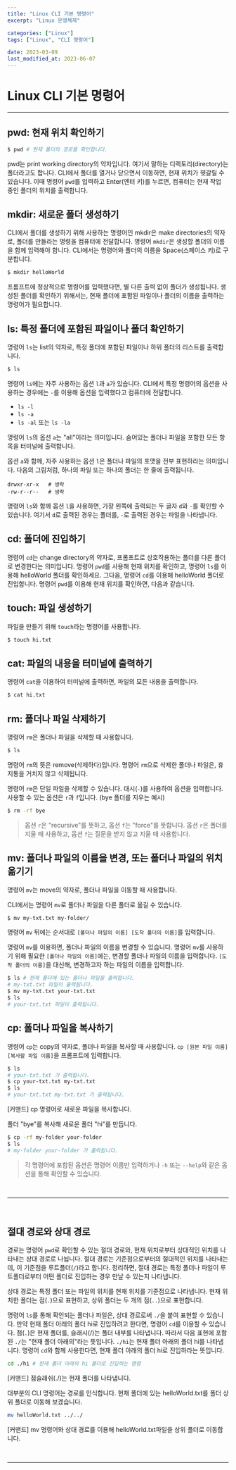 ```yaml
---
title: "Linux CLI 기본 명령어"
excerpt: "Linux 운영체제"

categories: ["Linux"]
tags: ["Linux", "CLI 명령어"]

date: 2023-03-09
last_modified_at: 2023-06-07
---
```


# Linux CLI 기본 명령어

---

## pwd: 현재 위치 확인하기

```bash
$ pwd # 현재 폴더의 경로를 확인합니다.
```

 pwd는 print working directory의 약자입니다. 여기서 말하는 디렉토리(directory)는 폴더라고도 합니다. CLI에서 폴더를 열거나 닫으면서 이동하면, 현재 위치가 헷갈릴 수 있습니다. 이때 명령어 `pwd`를 입력하고 Enter(엔터 키)를 누르면, 컴퓨터는 현재 작업 중인 폴더의 위치를 출력합니다.

## mkdir: 새로운 폴더 생성하기

 CLI에서 폴더를 생성하기 위해 사용하는 명령어인 mkdir은 make directories의 약자로, 폴더를 만들라는 명령을 컴퓨터에 전달합니다. 명령어 `mkdir`은 생성할 폴더의 이름을 함께 입력해야 합니다. CLI에서는 명령어와 폴더의 이름을 Space(스페이스 키)로 구분합니다. 

```bash
$ mkdir helloWorld
```

 프롬프트에 정상적으로 명령어를 입력했다면, 별 다른 출력 없이 폴더가 생성됩니다. 생성된 폴더를 확인하기 위해서는, 현재 폴더에 포함된 파일이나 폴더의 이름을 출력하는 명령어가 필요합니다.

## ls: 특정 폴더에 포함된 파일이나 폴더 확인하기

명령어 `ls`는 list의 약자로, 특정 폴더에 포함된 파일이나 하위 폴더의 리스트를 출력합니다. 

```bash
$ ls
```

 명령어 `ls`에는 자주 사용하는 옵션 `l`과 `a`가 있습니다. CLI에서 특정 명령어의 옵션을 사용하는 경우에는 `-`를 이용해 옵션을 입력했다고 컴퓨터에 전달합니다. 

- `ls -l`
- `ls -a`
- `ls -al` 또는 `ls -la`

명령어 `ls`의 옵션 `a`는 "all"이라는 의미입니다. 숨어있는 폴더나 파일을 포함한 모든 항목을 터미널에 출력합니다. 

옵션 `a`와 함께, 자주 사용하는 옵션 `l`은 폴더나 파일의 포맷을 전부 표현하라는 의미입니다. 다음의 그림처럼, 하나의 파일 또는 하나의 폴더는 한 줄에 출력됩니다.

```
drwxr-xr-x   # 생략
-rw-r--r--   # 생략
```

명령어 `ls`와 함께 옵션 `l`을 사용하면, 가장 왼쪽에 출력되는 두 글자 `d`와 `-`를 확인할 수 있습니다. 여기서 `d`로 출력된 경우는 폴더를, `-`로 출력된 경우는 파일을 나타냅니다. 

## cd: 폴더에 진입하기

 명령어 `cd`는 change directory의 약자로, 프롬프트로 상호작용하는 폴더를 다른 폴더로 변경한다는 의미입니다. 명령어 `pwd`를 사용해 현재 위치를 확인하고, 명령어 `ls`를 이용해 helloWorld 폴더를 확인하세요. 그다음, 명령어 `cd`를 이용해 helloWorld 폴더로 진입합니다. 명령어 `pwd`를 이용해 현재 위치를 확인하면, 다음과 같습니다.

## touch: 파일 생성하기

파일을 만들기 위해 `touch`라는 명령어를 사용합니다. 

```bash
$ touch hi.txt
```

## cat: 파일의 내용을 터미널에 출력하기

 명령어 `cat`을 이용하여 터미널에 출력하면, 파일의 모든 내용을 출력합니다.

```bash
$ cat hi.txt
```

## rm: 폴더나 파일 삭제하기

명령어 `rm`은 폴더나 파일을 삭제할 때 사용합니다.

```bash
$ ls
```

 명령어 `rm`의 뜻은 remove(삭제하다)입니다. 명령어 `rm`으로 삭제한 폴더나 파일은, 휴지통을 거치지 않고 삭제됩니다. 

명령어 `rm`은 단일 파일을 삭제할 수 있습니다. 대시(`-`)를 사용하여 옵션을 입력합니다. 사용할 수 있는 옵션은 `r`과 `f`입니다.  (bye 폴더를 지우는 예시)

```bash
$ rm -rf bye
```

> 옵션 `r`은 "recursive"를 뜻하고, 옵션 `f`는 "force"를 뜻합니다. 옵션 `r`은 폴더를 지울 때 사용하고, 옵션 `f`는 질문을 받지 않고 지울 때 사용합니다. 

## mv: 폴더나 파일의 이름을 변경, 또는 폴더나 파일의 위치 옮기기

명령어 `mv`는 move의 약자로, 폴더나 파일을 이동할 때 사용합니다. 

CLI에서는 명령어 `mv`로 폴더나 파일을 다른 폴더로 옮길 수 있습니다. 

```bash
$ mv my-txt.txt my-folder/
```

명령어 `mv` 뒤에는 순서대로 `[폴더나 파일의 이름] [도착 폴더의 이름]`를 입력합니다. 

명령어 `mv`를 이용하면, 폴더나 파일의 이름을 변경할 수 있습니다. 명령어 `mv`를 사용하기 위해 필요한 `[폴더나 파일의 이름]`에는, 변경할 폴더나 파일의 이름을 입력합니다. `[도착 폴더의 이름]`을 대신해, 변경하고자 하는 파일의 이름을 입력합니다.

```bash
$ ls # 현재 폴더에 있는 폴더나 파일을 출력합니다.
# my-txt.txt 파일이 출력됩니다.
$ mv my-txt.txt your-txt.txt
$ ls
# your-txt.txt 파일이 출력됩니다.
```

## cp: 폴더나 파일을 복사하기

명령어 `cp`는 copy의 약자로, 폴더나 파일을 복사할 때 사용합니다. `cp [원본 파일 이름] [복사할 파일 이름]`을 프롬프트에 입력합니다.

```bash
$ ls
# your-txt.txt 가 출력됩니다.
$ cp your-txt.txt my-txt.txt
$ ls
# your-txt.txt my-txt.txt 가 출력됩니다.
```

[커맨드] cp 명령어로 새로운 파일을 복사합니다.

폴더 "bye"를 복사해 새로운 폴더 "hi"를 만듭니다. 

```bash
$ cp -rf my-folder your-folder
$ ls
# my-folder your-folder 가 출력됩니다.
```

> 각 명령어에 포함된 옵션은 명령어 이름만 입력하거나 `-h` 또는 `--help`와 같은 옵션을 통해 확인할 수 있습니다.

<br>

---

<br>

## 절대 경로와 상대 경로

 경로는 명령어 `pwd`로 확인할 수 있는 절대 경로와, 현재 위치로부터 상대적인 위치를 나타내는 상대 경로로 나뉩니다. 절대 경로는 기준점으로부터의 절대적인 위치를 나타내는데, 이 기준점을 루트폴더(`/`)라고 합니다. 정리하면, 절대 경로는 특정 폴더나 파일이 루트폴더로부터 어떤 폴더로 진입하는 경우 만날 수 있는지 나타냅니다.

상대 경로는 특정 폴더 또는 파일의 위치를 현재 위치를 기준점으로 나타냅니다. 현재 위치한 폴더는 점(`.`)으로 표현하고, 상위 폴더는 두 개의 점(`..`)으로 표현합니다. 

 명령어 `ls`를 통해 확인되는 폴더나 파일은, 상대 경로로써 `./`을 붙여 표현할 수 있습니다. 만약 현재 폴더 아래의 폴더 hi로 진입하려고 한다면, 명령어 `cd`를 이용할 수 있습니다. 점(`.`)은 현재 폴더를, 슬래시(/)는 폴더 내부를 나타냅니다. 따라서 다음 표현에 포함된 `./`는 "현재 폴더 아래의"라는 뜻입니다. `./hi`는 현재 폴더 아래의 폴더 hi를 나타냅니다. 명령어 `cd`와 함께 사용한다면, 현재 폴더 아래의 폴더 hi로 진입하라는 뜻입니다.

```bash
cd ./hi # 현재 폴더 아래의 hi 폴더로 진입하는 명령
```

[커맨드] 점슬래쉬(./)는 현재 폴더를 나타냅니다.

대부분의 CLI 명령어는 경로를 인식합니다. 현재 폴더에 있는 helloWorld.txt를 폴더 상위 폴더로 이동해 보겠습니다.

```bash
mv helloWorld.txt ../../
```

[커맨드] mv 명령어와 상대 경로를 이용해 helloWorld.txt파일을 상위 폴더로 이동합니다.

<br>

---

<br>